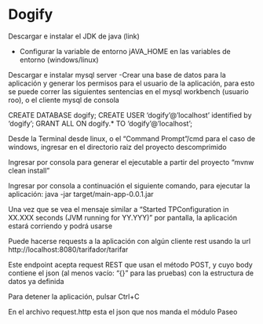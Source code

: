 # Dogify
Descargar e instalar el JDK de java (link)
- Configurar la variable de entorno jAVA_HOME en las variables de entorno (windows/linux)

Descargar e instalar mysql server
-Crear una base de datos para la aplicación y generar los permisos para el usuario de la aplicación, para esto se puede correr las siguientes sentencias en el mysql workbench (usuario roo), o el cliente mysql de consola

CREATE DATABASE dogify;
CREATE USER ‘dogify’@’localhost’ identified by ‘dogify’;
GRANT ALL ON dogify.* TO ‘dogify’@’localhost’;


Desde la Terminal desde linux, o el “Command Prompt”/cmd para el caso de windows, ingresar en el directorio raiz del proyecto descomprimido

Ingresar por consola para generar el ejecutable a partir del proyecto
“mvnw clean install”

Ingresar por consola a continuación el siguiente comando, para ejecutar la aplicación:
java -jar target/main-app-0.0.1.jar

Una vez que se vea el mensaje similar a “Started TPConfiguration in XX.XXX seconds (JVM running for YY.YYY)” por pantalla, la aplicación estará corriendo y podrá usarse

Puede hacerse requests a la aplicación con algún cliente rest usando la url 
http://localhost:8080/tarifador/tarifar

Este endpoint acepta request REST que usan el método POST, y cuyo body contiene el json (al menos vacío: “{}” para las pruebas) con la estructura de datos ya definida

Para detener la aplicación, pulsar Ctrl+C

En el archivo request.http esta el json que nos manda el módulo Paseo
